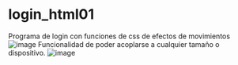 # login_html01

Programa de login con funciones de css de efectos de movimientos 
![image](https://user-images.githubusercontent.com/83435268/154858837-16075577-40af-44ee-9849-abb53fd38993.png)
Funcionalidad de poder acoplarse a cualquier tamaño o dispositivo.
![image](https://user-images.githubusercontent.com/83435268/154859066-9b320516-2dbb-4d90-afa2-0bb2ca2d9f57.png)
